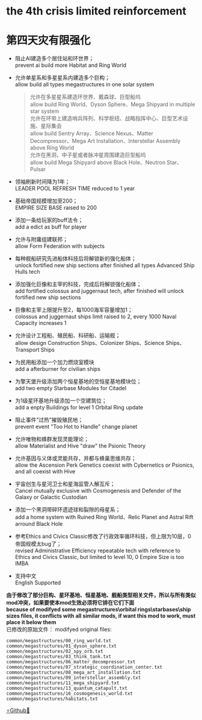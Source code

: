 # the 4th crisis limited reinforcement
# 第四天灾有限强化

- 阻止AI建造多个居住站和环世界；  
  prevent ai build more Habitat and Ring World
- 允许单星系和多星星系内建造多个巨构；  
  allow build all types megastructures in one solar system
	> 允许在多星星系建造环世界、戴森球、巨型船坞  
    allow build Ring World、Dyson Sphere、Mega Shipyard in multiple star system  
	> 允许在环带上建造哨兵阵列、科学枢纽、战略指挥中心、巨型艺术设施、星际集会  
    allow build Sentry Array、Science Nexus、Matter Decompressor、Mega Art Installation、Interstellar Assembly above Ring World  
	> 允许在黑洞，中子星或者脉冲星周围建造巨型船坞  
    allow build Mega Shipyard above Black Hole、Neutron Star、Pulsar  

- 领袖刷新时间降为1年；  
  LEADER POOL REFRESH TIME reduced to 1 year
- 基础帝国规模增加至200；  
  EMPIRE SIZE BASE raised to 200
- 添加一条给玩家的buff法令；  
  add a edict as buff for player
- 允许与附庸组建联邦；  
  allow Form Federation with subjects

- 每种舰船研究先进船体科技后将解锁新的强化船体；  
  unlock fortified new ship sections after finished all types Advanced Ship Hulls tech
- 添加强化巨像和主宰的科技，完成后将解锁强化船体；  
  add fortified colossus and juggernaut tech, after finished will unlock fortified new ship sections
- 巨像和主宰上限提升至2，每1000海军容量增加1；  
  colossus and juggernaut ships limit raised to 2, every 1000 Naval Capacity increases 1
- 允许设计工程船、殖民船、科研船、运输舰；  
  allow design Construction Ships、Colonizer Ships、Science Ships、Transport Ships
- 为民用船添加一个加力燃烧室模块  
  add a afterburner for civilian ships

- 为擎天堡升级添加两个恒星基地的空恒星基地模块位；  
  add two empty Starbase Modules for Citadel
- 为1级星环基地升级添加一个空建筑位；  
  add a enpty Buildings for level 1 Orbital Ring update
- 阻止事件“过热”摧毁殖民地；  
  prevent event "Too Hot to Handle" change planet

- 允许唯物和蜂群发现灵能理论；  
  allow Materialist and Hive "draw" the Psionic Theory
- 允许基因与义体或灵能共存，并都与蜂巢思维共存；  
  allow the Ascension Perk Genetics coexist with Cybernetics or Psionics, and all coexist with Hive
- 宇宙创生与星河卫士和星海监管人解互斥；  
  Cancel mutually exclusive with Cosmogenesis and Defender of the Galaxy or Galactic Custodian

- 添加一个黑洞带碎环遗迹球和裂隙的母星系；  
  add a home system with Ruined Ring World、Relic Planet and Astral Rift arround Black Hole
- 参考Ethics and Civics Classic修改了行政效率循环科技，但上限为10层，0帝国规模太bug了；  
  revised Administrative Efficiency repeatable tech with reference to Ethics and Civics Classic, but limited to level 10, 0 Empire Size is too IMBA
- 支持中文  
  English Supported

**由于修改了部分巨构、星环基地、恒星基地、舰船类型相关文件，所以与所有类似mod冲突，如果要使本mod生效必须将它排在它们下面**  
**because of modifyed some megastructures\orbital rings\starbases\ship sizes files, it conflicts with all similar mods, if want this mod to work, must place it below them**  
已修改的原始文件：
modifyed original files:  
```
common/megastructures/00_ring_world.txt
common/megastructures/01_dyson_sphere.txt
common/megastructures/02_spy_orb.txt
common/megastructures/03_think_tank.txt
common/megastructures/06_matter_decompressor.txt
common/megastructures/07_strategic_coordination_center.txt
common/megastructures/08_mega_art_installation.txt
common/megastructures/09_interstellar_assembly.txt
common/megastructures/11_mega_shipyard.txt
common/megastructures/13_quantum_catapult.txt
common/megastructures/16_cosmogenesis_world.txt
common/megastructures/habitats.txt
```

[⭐Github🌟](https://github.com/Diadormu/4th_crisis_plus)